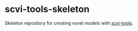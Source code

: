 # scvi-tools-skeleton

Skeleton repository for creating novel models with
[scvi-tools](https://www.scvi-tools.org/en/stable/). 
